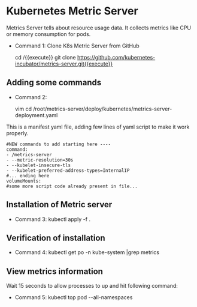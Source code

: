 # Kubernetes Metric Server
  Metrics Server tells about resource usage data. It collects metrics like CPU or memory consumption for pods.
  - Command 1: Clone K8s Metric Server from GitHub
    
    cd /{{execute}}
    git clone https://github.com/kubernetes-incubator/metrics-server.git{{execute}}

## Adding some commands
  - Command 2: 
    
    vim cd /root/metrics-server/deploy/kubernetes/metrics-server-deployment.yaml
  
  This is a manifest yaml file, adding few lines of yaml script to make it work properly. 

    #NEW commands to add starting here ----
    command:
    - /metrics-server
    - --metric-resolution=30s
    - --kubelet-insecure-tls
    - --kubelet-preferred-address-types=InternalIP
    #... ending here
    volumeMounts:
    #some more script code already present in file...
    
## Installation of Metric server
  - Command 3: 
  kubectl apply -f .
  
## Verification of installation 
  - Command 4: 
  kubectl get po -n kube-system |grep metrics

## View metrics information 
  Wait 15 seconds to allow processes to up and hit following command:
  - Command 5: 
  kubectl top pod --all-namespaces
